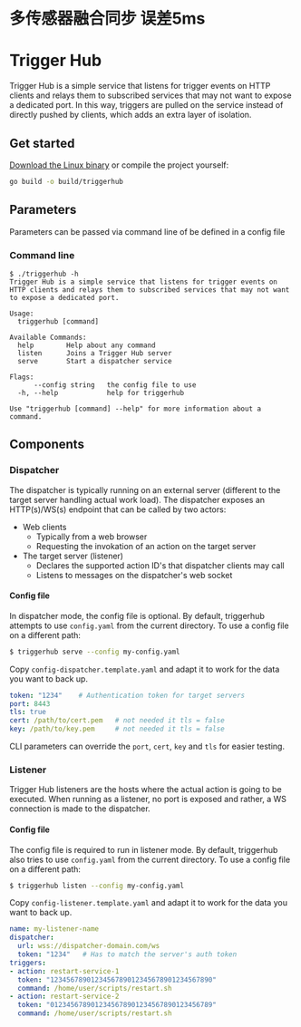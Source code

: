 # 多传感器融合同步 误差5ms
# Trigger Hub

Trigger Hub is a simple service that listens for trigger events on HTTP clients and relays them to subscribed services that may not want to expose a dedicated port. In this way, triggers are pulled on the service instead of directly pushed by clients, which adds an extra layer of isolation.

## Get started

[Download the Linux binary](https://github.com/brickpop/triggerhub/releases/download/v0.1.0/triggerhub.zip) or compile the project yourself:

```sh
go build -o build/triggerhub
```

## Parameters

Parameters can be passed via command line of be defined in a config file

### Command line

```
$ ./triggerhub -h
Trigger Hub is a simple service that listens for trigger events on HTTP clients and relays them to subscribed services that may not want to expose a dedicated port.

Usage:
  triggerhub [command]

Available Commands:
  help        Help about any command
  listen      Joins a Trigger Hub server
  serve       Start a dispatcher service

Flags:
      --config string   the config file to use
  -h, --help            help for triggerhub

Use "triggerhub [command] --help" for more information about a command.
```

## Components

### Dispatcher

The dispatcher is typically running on an external server (different to the target server handling actual work load). The dispatcher exposes an HTTP(s)/WS(s) endpoint that can be called by two actors:

- Web clients
  - Typically from a web browser
  - Requesting the invokation of an action on the target server
- The target server (listener)
  - Declares the supported action ID's that dispatcher clients may call
  - Listens to messages on the dispatcher's web socket

#### Config file

In dispatcher mode, the config file is optional. By default, triggerhub attempts to use `config.yaml` from the current directory. To use a config file on a different path:

```sh
$ triggerhub serve --config my-config.yaml
```

Copy `config-dispatcher.template.yaml` and adapt it to work for the data you want to back up.

```yaml
token: "1234"    # Authentication token for target servers
port: 8443
tls: true
cert: /path/to/cert.pem   # not needed it tls = false
key: /path/to/key.pem     # not needed it tls = false
```

CLI parameters can override the `port`, `cert`, `key` and `tls` for easier testing. 

### Listener

Trigger Hub listeners are the hosts where the actual action is going to be executed. When running as a listener, no port is exposed and rather, a WS connection is made to the dispatcher. 

#### Config file

The config file is required to run in listener mode. By default, triggerhub also tries to use `config.yaml` from the current directory. To use a config file on a different path:

```sh
$ triggerhub listen --config my-config.yaml
```

Copy `config-listener.template.yaml` and adapt it to work for the data you want to back up.

```yaml
name: my-listener-name
dispatcher:
  url: wss://dispatcher-domain.com/ws
  token: "1234"   # Has to match the server's auth token
triggers:
- action: restart-service-1
  token: "1234567890123456789012345678901234567890"
  command: /home/user/scripts/restart.sh
- action: restart-service-2
  token: "0123456789012345678901234567890123456789"
  command: /home/user/scripts/restart.sh
```
